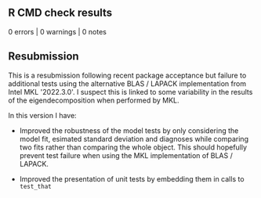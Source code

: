 ## R CMD check results

0 errors | 0 warnings | 0 notes

## Resubmission

This is a resubmission following recent package acceptance but failure to additional tests using the alternative BLAS / LAPACK implementation from Intel MKL '2022.3.0'. I suspect this is linked to some variability in the results of the eigendecomposition when performed by MKL.

In this version I have:

* Improved the robustness of the model tests by only considering the model fit, esimated standard deviation and diagnoses while comparing two fits rather than comparing the whole object. This should hopefully prevent test failure when using the MKL implementation of BLAS / LAPACK.

* Improved the presentation of unit tests by embedding them in calls to `test_that`
